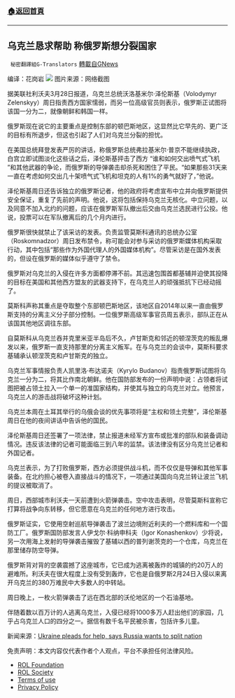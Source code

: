 ###  [:house:返回首頁](https://github.com/ourhimalayas/txt)
---


## 乌克兰恳求帮助 称俄罗斯想分裂国家
` 秘密翻譯組G-Translators` [轉載自GNews](https://gnews.org/zh-hans/2244748/)

编译：花岗岩
![](https://assets.gnews.org/wp-content/uploads/2022/03/1-330.jpg)
图片来源：网络截图

据美联社利沃夫3月28日报道，乌克兰总统沃洛基米尔·泽伦斯基（Volodymyr Zelenskyy）周日指责西方国家懦弱，而另一位高级官员则表示，俄罗斯正试图将该国一分为二，就像朝鲜和韩国一样。

俄罗斯现在说它的主要重点是控制东部的顿巴斯地区，这显然比它早先的、更广泛的目标有所退步，但这也引起了人们对乌克兰分裂的担忧。

在美国总统拜登发表严厉的讲话，称俄罗斯总统弗拉基米尔·普京不能继续执政，白宫立即试图淡化这些话之后，泽伦斯基抨击了西方 “谁和如何交出喷气式飞机 ”和其他武器的争论，而俄罗斯的导弹袭击却杀死和困住了平民。“如果那些31天来一直在考虑如何交出几十架喷气式飞机和坦克的人有1%的勇气就好了，”他说。

泽伦斯基周日还告诉独立的俄罗斯记者，他的政府将考虑宣布中立并向俄罗斯提供安全保证，重复了先前的声明。他说，这将包括保持乌克兰无核化。中立问题，以及同意不加入北约的问题，应该在俄罗斯军队撤出后交由乌克兰选民进行公投。他说，投票可以在军队撤离后的几个月内进行。

俄罗斯很快就禁止了该采访的发表。负责监管莫斯科通讯的总统办公室（Roskomnadzor）周日发布禁令，称可能会对参与采访的俄罗斯媒体机构采取行动，其中包括“那些作为外国代理人的外国媒体机构”。尽管采访是在国外发表的，但设在俄罗斯的媒体似乎遵守了禁令。

俄罗斯对乌克兰的入侵在许多方面都停滞不前。其迅速包围首都基辅并迫使其投降的目标在美国和其他西方盟友的武器支持下，在乌克兰人的顽强抵抗下已经动摇了。

莫斯科声称其重点是夺取整个东部顿巴斯地区，该地区自2014年以来一直由俄罗斯支持的分离主义分子部分控制。一位俄罗斯高级军事官员周五表示，部队正在从该国其他地区调往东部。

自莫斯科从乌克兰吞并克里米亚半岛后不久，卢甘斯克和邻近的顿涅茨克的叛乱爆发以来，俄罗斯一直支持那里的分离主义叛军。在与乌克兰的会谈中，莫斯科要求基辅承认顿涅茨克和卢甘斯克的独立。

乌克兰军事情报负责人凯里洛·布达诺夫（Kyrylo Budanov）指责俄罗斯试图将乌克兰一分为二，将其比作南北朝鲜。他在国防部发布的一份声明中说：占领者将试图把被占领土拉入一个单一的准国家结构，并使其与独立的乌克兰对立。他预言，乌克兰人的游击战将破坏这种计划。

乌克兰本周在土耳其举行的乌俄会谈的优先事项将是“主权和领土完整”，泽伦斯基周日在他的夜间讲话中告诉他的国民。

泽伦斯基周日还签署了一项法律，禁止报道未经军方宣布或批准的部队和装备调动情况。违反该法律的记者可能面临三到八年的监禁。该法律没有区分乌克兰记者和外国记者。

乌克兰表示，为了打败俄罗斯，西方必须提供战斗机，而不仅仅是导弹和其他军事装备。在北约担心被卷入直接战斗的情况下，一项通过美国向乌克兰转让波兰飞机的提议被取消了。

周日，西部城市利沃夫一天前遭到火箭弹袭击。空中攻击表明，尽管莫斯科宣称它打算将战争向东转移，但它愿意在乌克兰的任何地方进行攻击。

俄罗斯证实，它使用空射巡航导弹袭击了波兰边境附近利夫的一个燃料库和一个国防工厂。俄罗斯国防部发言人伊戈尔·科纳申科夫（Igor Konashenkov）少将说，另一次用海上发射的导弹袭击摧毁了基辅以西的普列谢茨克的一个仓库，乌克兰在那里储存防空导弹。

俄罗斯背对背的空袭震撼了这座城市，它已成为逃离被轰炸的城镇的约20万人的避难所。利沃夫在很大程度上没有受到轰炸，它也是自俄罗斯2月24日入侵以来离开乌克兰的380万难民中大多数人的中转站。

周日晚上，一枚火箭弹袭击了远在西北部的沃伦地区的一个石油基地。

伴随着数以百万计的人逃离乌克兰，入侵已经将1000多万人赶出他们的家园，几乎占乌克兰人口的四分之一。据信有数千名平民被杀害，包括许多儿童。

新闻来源：[Ukraine pleads for help, says Russia wants to split nation](https://apnews.com/article/russia-ukraine-zelenskyy-business-europe-moscow-e65957837aed8286cc866b1eb943ab97)



 

免责声明：本文内容仅代表作者个人观点，平台不承担任何法律风险。

- [ROL Foundation](https://rolfoundation.org/)
- [ROL Society](https://rolsociety.org/)
- [Terms of use](https://gnews.org/terms-of-use-3/)
- [Privacy Policy](https://gnews.org/privacy-policy/)
